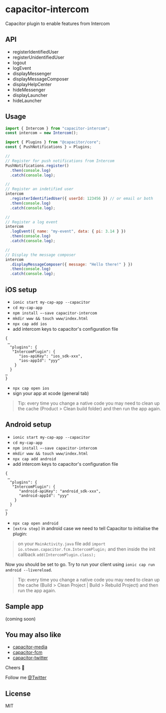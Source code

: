# capacitor-intercom

Capacitor plugin to enable features from Intercom

## API

- registerIdentifiedUser
- registerUnidentifiedUser
- logout
- logEvent
- displayMessenger
- displayMessageComposer
- displayHelpCenter
- hideMessenger
- displayLauncher
- hideLauncher

## Usage

```js
import { Intercom } from "capacitor-intercom";
const intercom = new Intercom();

import { Plugins } from "@capacitor/core";
const { PushNotifications } = Plugins;

//
// Register for push notifications from Intercom
PushNotifications.register()
  .then(console.log)
  .catch(console.log);

//
// Register an indetified user
intercom
  .registerIdentifiedUser({ userId: 123456 }) // or email or both
  .then(console.log)
  .catch(console.log);

//
// Register a log event
intercom
  .logEvent({ name: "my-event", data: { pi: 3.14 } })
  .then(console.log)
  .catch(console.log);

//
// Display the message composer
intercom
  .displayMessageComposer({ message: "Hello there!" } })
  .then(console.log)
  .catch(console.log);
```

## iOS setup

- `ionic start my-cap-app --capacitor`
- `cd my-cap-app`
- `npm install —-save capacitor-intercom`
- `mkdir www && touch www/index.html`
- `npx cap add ios`
- add intercom keys to capacitor's configuration file

```
{
 …
  "plugins": {
   "IntercomPlugin": {
      "ios-apiKey": "ios_sdk-xxx",
      "ios-appId": "yyy"
    }
  }
…
}
```

- `npx cap open ios`
- sign your app at xcode (general tab)

> Tip: every time you change a native code you may need to clean up the cache (Product > Clean build folder) and then run the app again.

## Android setup

- `ionic start my-cap-app --capacitor`
- `cd my-cap-app`
- `npm install —-save capacitor-intercom`
- `mkdir www && touch www/index.html`
- `npx cap add android`
- add intercom keys to capacitor's configuration file

```
{
 …
  "plugins": {
   "IntercomPlugin": {
      "android-apiKey": "android_sdk-xxx",
      "android-appId": "yyy"
    }
  }
…
}
```

- `npx cap open android`
- `[extra step]` in android case we need to tell Capacitor to initialise the plugin:

> on your `MainActivity.java` file add `import io.stewan.capacitor.fcm.IntercomPlugin;` and then inside the init callback `add(IntercomPlugin.class);`

Now you should be set to go. Try to run your client using `ionic cap run android --livereload`.

> Tip: every time you change a native code you may need to clean up the cache (Build > Clean Project | Build > Rebuild Project) and then run the app again.

## Sample app

(coming soon)

## You may also like

- [capacitor-media](https://github.com/stewwan/capacitor-media)
- [capacitor-fcm](https://github.com/stewwan/capacitor-fcm)
- [capacitor-twitter](https://github.com/stewwan/capacitor-twitter)

Cheers 🍻

Follow me [@Twitter](https://twitter.com/StewanSilva)

## License

MIT
